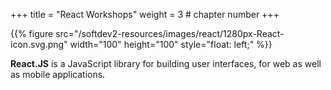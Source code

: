 +++
title = "React Workshops"
weight = 3 # chapter number
+++

{{% figure src="/softdev2-resources/images/react/1280px-React-icon.svg.png" width="100" height="100" 
    style="float: left;" %}}

**React.JS** is a JavaScript library for building user interfaces, 
for web as well as mobile applications.


